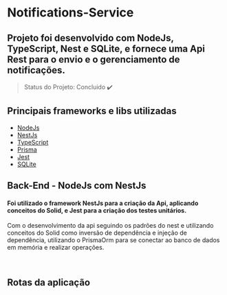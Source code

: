 # Notifications-Service
 
 ## Projeto foi desenvolvido com NodeJs, TypeScript, Nest e SQLite, e fornece uma Api Rest para o envio e o gerenciamento de notificações.
 
   <!-- ### Projeto realizado durante o evento IgniteLab-NodeJs da Rocketseat -->
 
 > Status do Projeto: Concluido :heavy_check_mark:
 
 ## Principais frameworks e libs utilizadas

- [NodeJs](https://nodejs.org/en/)
- [NestJs](https://nestjs.com/)
- [TypeScript](https://www.typescriptlang.org/)
- [Prisma](https://www.prisma.io/)
- [Jest](https://jestjs.io/pt-BR/)
- [SQLite](https://www.sqlite.org/index.html)

 ## Back-End - NodeJs com NestJs
 
#### Foi utilizado o framework NestJs para a criação da Api, aplicando conceitos do Solid, e Jest para a criação dos testes unitários.

Com o desenvolvimento da api seguindo os padrões do nest e utilizando conceitos do Solid como inversão de dependência e injeção de dependência, utilizando o PrismaOrm para se conectar ao banco de dados em memória e realizar operações.
 
<br>

## Rotas da aplicação
<!--
### Links - rotas utilizando somente o http - https sem funcionamento ainda
- > http://54.211.140.125/link/list : Get - Listagem de todos os links
- > http://54.211.140.125/link/create : Post - Criação de links com informações passadas no body como Json, exemplo:
```sh
{
"label": "Título ",
"url": "Link artigo"
}
```
- > http://54.211.140.125/link/devGo/import : Post - Importação de link com informações passadas no body como Json, exemplo:
```sh
{
"url": "https://devgo.com.br/"
}
```
- > http://54.211.140.125/link/update/:id : Put - Atualização de um link pelo seu id passado por route param
- > http://54.211.140.125/link/delete/:id : Delete - Deleta um link pelo seu id passado por route param

## Deploy da Aplicação com Netlify e Aws:

> https://control-links.netlify.app/ - Front-end

> http://54.211.140.125 - Back-end, acesso a Api http - requisições pelo insomnia

> https://dev.freelancerdesucesso.fun/ - Back-end, acesso a Api com https - não propagado ainda

## Para se executar o projeto em desenvolvimento ou build

#### Atenção ao se rodar as migrations do typeorm deve se alterar a pasta em server/src/database/index.ts, que esta comentado, o caminho para acesso das migrations é alterado quando se gera o build da aplicação.
#### O link utilizado pelo axios em web/src/services/api.ts, também deve ser alterado e nele ja contém o link que é a rota padrão para acesso das outras, em desenvolvimento esta: http://54.211.140.125/link e em produção https://dev.freelancerdesucesso.fun/link

- Instalar dependências - Executar na pasta web e server - yarn ou npm
```sh
yarn ou npm
```
- Na pasta web e server - Inicia a duas aplicações como desenvolvimento
```sh
yarn dev
```
- Na pasta web e server - Cria o build das duas aplicações
```sh
yarn build
```
- Na pasta server - Roda a aplicação com o build gerado
```sh
yarn start
```
- Na pasta web - Roda a aplicação com o build gerado
```sh
yarn deploy
```

 
 <br>
 

-->
 
